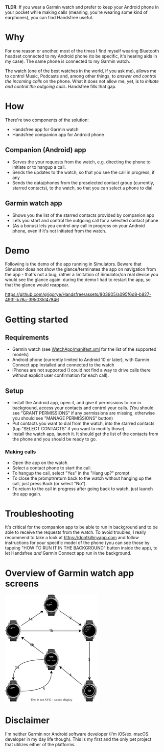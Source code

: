**TLDR**: If you wear a Garmin watch and prefer to keep your Android phone in your pocket while making calls (meaning, you're wearing some kind of earphones), you can find Handsfree useful.

# Why

For one reason or another, most of the times I find myself wearing Bluetooth headset connected to my Android phone (to be specific, it's hearing aids in my case). The same phone is connected to my Garmin watch.

The watch (one of the best watches in the world, if you ask me), allows me to control Music, Podcasts and, among other things, to *answer and control the incoming calls* on the phone. What it does not allow me, yet, is to *initiate and control the outgoing calls*. Handsfree fills that gap.

# How

There're two components of the solution:

-   Handsfree app for Garmin watch
-   Handsfree companion app for Android phone

## Companion (Android) app

-   Serves the your requests from the watch, e.g. directing the phone to initiate or to hangup a call.
-   Sends the updates to the watch, so that you see the call in progress, if any
-   Sends the data/phones from the preselected contact group (currently, starred contacts), to the watch, so that you can select a phone to dial.

## Garmin watch app

-   Shows you the list of the starred contacts provided by companion app
-   Lets you start and control the outgoing call for a selected contact phone
-   (As a bonus) lets you control *any* call in progress on your Android phone, even if it's not initiated from the watch.

# Demo

Following is the demo of the app running in Simulators. Beware that Simulator does not show the glance/terminates the app on navigation from the app - that's not a bug, rather a limitation of Simulator/on real device you would see the glance again: during the demo I had to restart the app, so that the glance would reappear.

https://github.com/grigorye/Handsfree/assets/803905/a095f6d8-b827-493f-b76a-395035f47846

# Getting started

## Requirements

-   Garmin watch (see [WatchApp/manifest.xml](WatchApp/manifest.xml) for the list of the supported models)
-   Android phone (currently limited to Android 10 or later), with Garmin Connect app installed and connected to the watch
-   iPhones are not supported (I could not find a way to drive calls there without explicit user confirmation for each call).

## Setup

-   Install the Android app, open it, and give it permissions to run in background, access your contacts and control your calls. (You should see "GRANT PERMISSIONS" if any permissions are missing, otherwise you should see "MANAGE PERMISSIONS" button)
-   Put contacts you want to dial from the watch, into the starred contacts (tap "SELECT CONTACTS" if you want to modify those).
-   Install the watch app, launch it. It should get the list of the contacts from the phone and you should be ready to go.

### Making calls

-   Open the app on the watch.
-   Select a contact phone to start the call.
-   To hangup the call, select "Yes" in the "Hang up?" prompt
-   To close the prompt/return back to the watch without hanging up the call, just press Back (or select "No").
-   To return to the call in progress after going back to watch, just launch the app again.

# Troubleshooting

It's critical for the companion app to be able to run in background and to be able to receive the requests from the watch. To avoid troubles, I really recommend to take a look at https://dontkillmyapp.com and follow instructions for your specific model of the phone (you can see those by tapping "HOW TO RUN IT IN THE BACKGROUND" button inside the app), to let Handsfree *and* Garmin Connect app run in the background.

# Overview of Garmin watch app screens

<img src="WatchApp-Flow.svg" alt="WatchApp-Flow" width="60%" />



# Disclaimer

I'm neither Garmin nor Android software developer (I'm iOS/ex. macOS developer in my day life though). This is my first and the only pet project that utilizes either of the platforms.
